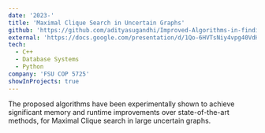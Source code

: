 ```yaml
---
date: '2023-'
title: 'Maximal Clique Search in Uncertain Graphs'
github: 'https://github.com/adityasugandhi/Improved-Algorithms-in-finding-maximal-and-maximum-clique-in-uncertain-networks'
external: 'https://docs.google.com/presentation/d/1Qo-6HVTsNiy4vpg40VdH5ie5t3CfMmItGheyzY4Q6ZA/present?slide=id.gc6f75fceb_0_0'
tech:
  - C++
  - Database Systems 
  - Python
company: 'FSU COP 5725'
showInProjects: true
---
```


The proposed algorithms have been experimentally shown
to achieve significant memory and runtime improvements
over state-of-the-art methods, for Maximal Clique search in large uncertain graphs.
